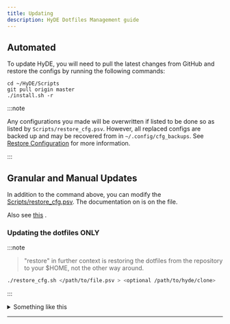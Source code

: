 ```yaml
---
title: Updating
description: HyDE Dotfiles Management guide
---
```


## Automated

To update HyDE, you will need to pull the latest changes from GitHub and restore the configs by running the following commands:

```shell
cd ~/HyDE/Scripts
git pull origin master
./install.sh -r
```

:::note

Any configurations you made will be overwritten if listed to be done so as listed by `Scripts/restore_cfg.psv`.
However, all replaced configs are backed up and may be recovered from in `~/.config/cfg_backups`.
See [Restore Configuration](/hyde/installation/restore/) for more information.

:::

## Granular and Manual Updates

In addition to the command above, you can modify the [Scripts/restore_cfg.psv](https://github.com/HyDE-Project/HyDE/blob/master/Scripts/restore_cfg.psv). The documentation on is on the file.

Also see [this](../../resources/restore/) .

### Updating the dotfiles ONLY

:::note

> "restore" in further context is restoring the dotfiles from the repository to your $HOME, not the other way around.

```sh
./restore_cfg.sh </path/to/file.psv > <optional /path/to/hyde/clone>
```

:::

<details>
<summary>Something like this</summary>

```sh
cd ~/HyDE/Scripts
./restore_cfg.sh ./restore_cfg.psv
```

</details>

---
